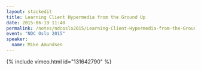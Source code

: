 ```yaml
---
layout: stackedit
title: Learning Client Hypermedia from the Ground Up
date: 2015-06-19 11:40
permalink: /notes/ndcoslo2015/Learning-Client-Hypermedia-from-the-Ground-Up.html
event: "NDC Oslo 2015"
speaker:
  name: Mike Amundsen
---
```


{% include vimeo.html id="131642790" %}
